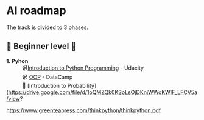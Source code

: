 # AI roadmap<br>

The track is divided to 3 phases.

## :beginner: Beginner level :beginner:

**1. Pyhon**<br>
&emsp;&emsp;&emsp;:video_camera:[Introduction to Python Programming](https://www.udacity.com/course/introduction-to-python--ud1110) - Udacity<br>
&emsp;&emsp;&emsp;:video_camera: [OOP](https://learn.datacamp.com/courses/object-oriented-programming-in-python) - DataCamp<br>
&emsp;&emsp;&emsp;:closed_book: [Introduction to Probability](https://drive.google.com/file/d/1oQMZQk0KSoLsOjDKnjWWoKWIF_LFCV5a/view?


https://www.greenteapress.com/thinkpython/thinkpython.pdf
